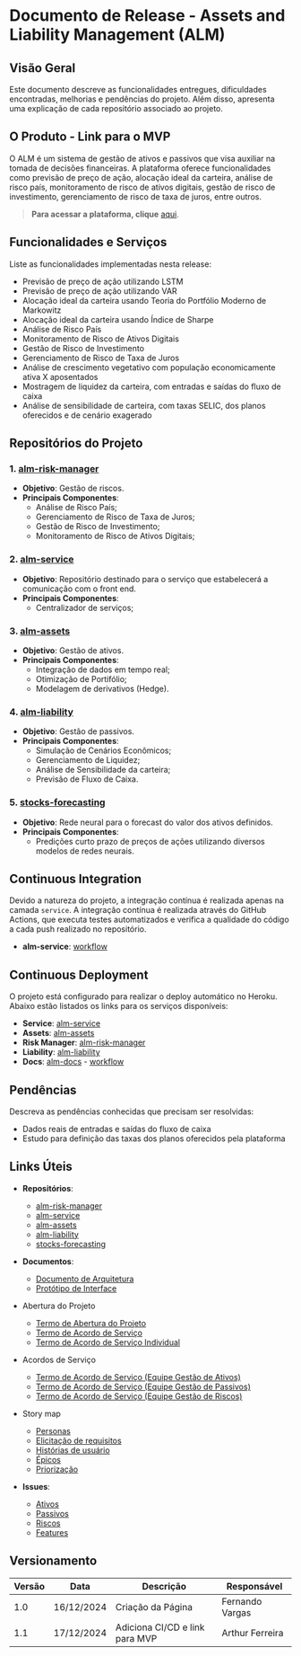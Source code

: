 # Documento de Release - Assets and Liability Management (ALM)

## Visão Geral
Este documento descreve as funcionalidades entregues, dificuldades encontradas, melhorias e pendências do projeto. Além disso, apresenta uma explicação de cada repositório associado ao projeto.

## O Produto - Link para o MVP

O ALM é um sistema de gestão de ativos e passivos que visa auxiliar na tomada de decisões financeiras. A plataforma oferece funcionalidades como previsão de preço de ação, alocação ideal da carteira, análise de risco país, monitoramento de risco de ativos digitais, gestão de risco de investimento, gerenciamento de risco de taxa de juros, entre outros.

> **Para acessar a plataforma, clique** [aqui](https://alm-frontend.onrender.com/).

## Funcionalidades e Serviços
Liste as funcionalidades implementadas nesta release:
- Previsão de preço de ação utilizando LSTM
- Previsão de preço de ação utilizando VAR
- ⁠Alocação ideal da carteira usando Teoria do Portfólio Moderno de Markowitz
- Alocação ideal da carteira usando Índice de Sharpe
- Análise de Risco País
- Monitoramento de Risco de Ativos Digitais
- Gestão de Risco de Investimento
- Gerenciamento de Risco de Taxa de Juros
- Análise de crescimento vegetativo com população economicamente ativa X aposentados
- Mostragem de liquidez da carteira, com entradas e saídas do fluxo de caixa
- Análise de sensibilidade de carteira, com taxas SELIC, dos planos oferecidos e de cenário exagerado

## Repositórios do Projeto

### 1. [alm-risk-manager](https://github.com/EPS-ALM/alm-risk-manager)
- **Objetivo**: Gestão de riscos.
- **Principais Componentes**:
    - Análise de Risco País;
    - Gerenciamento de Risco de Taxa de Juros;
    - Gestão de Risco de Investimento;
    - Monitoramento de Risco de Ativos Digitais;

### 2. [alm-service](https://github.com/EPS-ALM/alm-service)
- **Objetivo**: Repositório destinado para o serviço que estabelecerá a comunicação com o front end.
- **Principais Componentes**:
    - Centralizador de serviços;

### 3. [alm-assets](https://github.com/EPS-ALM/alm-assets)
- **Objetivo**: Gestão de ativos.
- **Principais Componentes**:
    - Integração de dados em tempo real;
    - Otimização de Portifólio;
    - Modelagem de derivativos (Hedge).

### 4. [alm-liability](https://github.com/EPS-ALM/alm-liability)
- **Objetivo**: Gestão de passivos.
- **Principais Componentes**:
    - Simulação de Cenários Econômicos;
    - Gerenciamento de Liquidez;
    - Análise de Sensibilidade da carteira;
    - Previsão de Fluxo de Caixa.

### 5. [stocks-forecasting](https://github.com/EPS-ALM/stocks-forecasting)
- **Objetivo**: Rede neural para o forecast do valor dos ativos definidos.
- **Principais Componentes**:
    - Predições curto prazo de preços de ações utilizando diversos modelos de redes neurais.


## Continuous Integration

Devido a natureza do projeto, a integração contínua é realizada apenas na camada `service`. A integração contínua é realizada através do GitHub Actions, que executa testes automatizados e verifica a qualidade do código a cada push realizado no repositório.

- **alm-service**: [workflow](https://github.com/EPS-ALM/alm-service/blob/main/.github/workflows/ci.yml)

## Continuous Deployment

O projeto está configurado para realizar o deploy automático no Heroku. Abaixo estão listados os links para os serviços disponíveis:

- **Service**: [alm-service](https://alm-service-eae21cd8fb32.herokuapp.com/portfolio-allocation)
- **Assets**: [alm-assets](https://alm-assets-898cc81ff044.herokuapp.com/)
- **Risk Manager**: [alm-risk-manager](https://almriskmanager-16e9ecd81666.herokuapp.com/)
- **Liability**: [alm-liability](http://187.84.176.16:10100/docs)
- **Docs**: [alm-docs](https://eps-alm.github.io/alm-docs/) - [workflow](https://github.com/EPS-ALM/alm-docs/blob/main/.github/workflows/main.yml)

## Pendências
Descreva as pendências conhecidas que precisam ser resolvidas:
- Dados reais de entradas e saídas do fluxo de caixa
- Estudo para definição das taxas dos planos oferecidos pela plataforma


## Links Úteis  

- **Repositórios**:  
  - [alm-risk-manager](https://github.com/EPS-ALM/alm-risk-manager)  
  - [alm-service](https://github.com/EPS-ALM/alm-service)  
  - [alm-assets](https://github.com/EPS-ALM/alm-assets)  
  - [alm-liability](https://github.com/EPS-ALM/alm-liability)  
  - [stocks-forecasting](https://github.com/EPS-ALM/stocks-forecasting)  
- **Documentos**:
  - [Documento de Arquitetura](https://eps-alm.github.io/alm-docs/artefatos/arquitetura/)
  - [Protótipo de Interface](https://eps-alm.github.io/alm-docs/artefatos/arquitetura/)
 - Abertura do Projeto
    - [Termo de Abertura do Projeto](https://eps-alm.github.io/alm-docs/artefatos/tap/)  
    - [Termo de Acordo de Serviço](https://eps-alm.github.io/alm-docs/artefatos/ts/)
    - [Termo de Acordo de Serviço Individual](https://eps-alm.github.io/alm-docs/acordo-servico-individual/acordos-servico/)
  - Acordos de Serviço
    - [Termo de Acordo de Serviço (Equipe Gestão de Ativos)](https://eps-alm.github.io/alm-docs/artefatos/acordo-equipe_ativos/)
    - [Termo de Acordo de Serviço (Equipe Gestão de Passivos)](https://eps-alm.github.io/alm-docs/artefatos/acordo-equipe_passivos/)
    - [Termo de Acordo de Serviço (Equipe Gestão de Riscos)](https://eps-alm.github.io/alm-docs/artefatos/acordo-equipe_riscos/)
  - Story map
    - [Personas](https://eps-alm.github.io/alm-docs/artefatos/storymap/personas/)
    - [Elicitação de requisitos](https://eps-alm.github.io/alm-docs/artefatos/storymap/elicitacao-requisitos/)
    - [Histórias de usuário](https://eps-alm.github.io/alm-docs/artefatos/storymap/historias-usuario/)
    - [Épicos](https://eps-alm.github.io/alm-docs/artefatos/storymap/epicos/)
    - [Priorização](https://eps-alm.github.io/alm-docs/artefatos/storymap/priorizacao/)

- **Issues**:  
  - [Ativos](https://github.com/EPS-ALM/alm-docs/labels/ativos)
  - [Passivos](https://github.com/EPS-ALM/alm-docs/labels/passivos)
  - [Riscos](https://github.com/EPS-ALM/alm-docs/labels/riscos)
  - [Features](https://github.com/EPS-ALM/alm-docs/labels/Feature) 

## Versionamento

| Versão | Data       | Descrição                      | Responsável     |
| ------ | ---------- | ------------------------------ | --------------- |
| 1.0    | 16/12/2024 | Criação da Página              | Fernando Vargas |
| 1.1    | 17/12/2024 | Adiciona CI/CD e link para MVP | Arthur Ferreira |